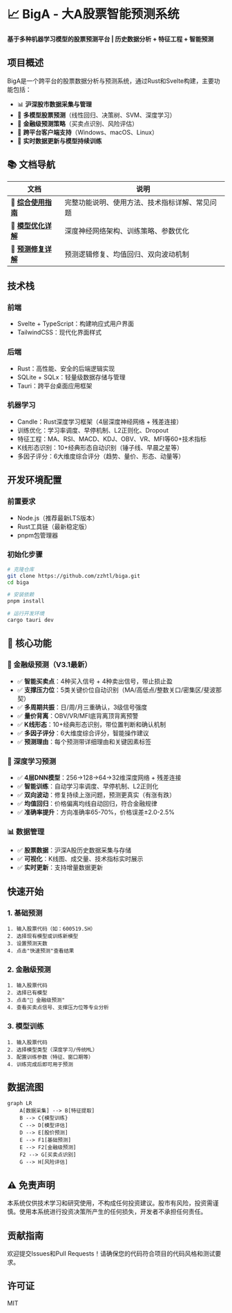 # 📈 BigA - 大A股票智能预测系统

**基于多种机器学习模型的股票预测平台 | 历史数据分析 + 特征工程 + 智能预测**

## 项目概述
BigA是一个跨平台的股票数据分析与预测系统，通过Rust和Svelte构建，主要功能包括：
- 📊 **沪深股市数据采集与管理**
- 🧠 **多模型股票预测**（线性回归、决策树、SVM、深度学习）
- 💎 **金融级预测策略**（买卖点识别、风险评估）
- 📱 **跨平台客户端支持**（Windows、macOS、Linux）
- 🔄 **实时数据更新与模型持续训练**

## 📚 文档导航

| 文档 | 说明 |
|------|------|
| 📘 **[综合使用指南](./COMPREHENSIVE_GUIDE.md)** | 完整功能说明、使用方法、技术指标详解、常见问题 |
| 🤖 **[模型优化详解](./MODEL_OPTIMIZATION_V3.md)** | 深度神经网络架构、训练策略、参数优化 |
| 🔧 **[预测修复详解](./PREDICTION_FIX_V3.1.md)** | 预测逻辑修复、均值回归、双向波动机制 |

## 技术栈

### 前端
- Svelte + TypeScript：构建响应式用户界面
- TailwindCSS：现代化界面样式

### 后端
- Rust：高性能、安全的后端逻辑实现
- SQLite + SQLx：轻量级数据存储与管理
- Tauri：跨平台桌面应用框架

### 机器学习
- Candle：Rust深度学习框架（4层深度神经网络 + 残差连接）
- 训练优化：学习率调度、早停机制、L2正则化、Dropout
- 特征工程：MA、RSI、MACD、KDJ、OBV、VR、MFI等60+技术指标
- K线形态识别：10+经典形态自动识别（锤子线、早晨之星等）
- 多因子评分：6大维度综合评分（趋势、量价、形态、动量等）

## 开发环境配置

### 前置要求
- Node.js（推荐最新LTS版本）
- Rust工具链（最新稳定版）
- pnpm包管理器

### 初始化步骤
```bash
# 克隆仓库
git clone https://github.com/zzhtl/biga.git
cd biga

# 安装依赖
pnpm install

# 运行开发环境
cargo tauri dev
```

## 🚀 核心功能

### 💎 金融级预测（V3.1最新）
- ✅ **智能买卖点**：4种买入信号 + 4种卖出信号，带止损止盈
- ✅ **支撑压力位**：5类关键价位自动识别（MA/高低点/整数关口/密集区/斐波那契）
- ✅ **多周期共振**：日/周/月三重确认，3级信号强度
- ✅ **量价背离**：OBV/VR/MFI底背离顶背离预警
- ✅ **K线形态**：10+经典形态识别，带位置判断和确认机制
- ✅ **多因子评分**：6大维度综合评分，智能操作建议
- ✅ **预测理由**：每个预测带详细理由和关键因素标签

### 🤖 深度学习预测
- ✅ **4层DNN模型**：256→128→64→32维深度网络 + 残差连接
- ✅ **智能训练**：自动学习率调度、早停机制、L2正则化
- ✅ **双向波动**：修复持续上涨问题，预测更真实（有涨有跌）
- ✅ **均值回归**：价格偏离均线自动回归，符合金融规律
- ✅ **准确率提升**：方向准确率65-70%，价格误差±2.0-2.5%

### 📊 数据管理
- ✅ **股票数据**：沪深A股历史数据采集与存储
- ✅ **可视化**：K线图、成交量、技术指标实时展示
- ✅ **实时更新**：支持增量数据更新

## 快速开始

### 1. 基础预测
```
1. 输入股票代码（如：600519.SH）
2. 选择现有模型或训练新模型
3. 设置预测天数
4. 点击"快速预测"查看结果
```

### 2. 金融级预测
```
1. 输入股票代码
2. 选择已有模型
3. 点击"💎 金融级预测"
4. 查看买卖点信号、支撑压力位等专业分析
```

### 3. 模型训练
```
1. 输入股票代码
2. 选择模型类型（深度学习/传统ML）
3. 配置训练参数（特征、窗口期等）
4. 训练完成后即可用于预测
```

## 数据流图
```mermaid
graph LR
    A[数据采集] --> B[特征提取]
    B --> C{模型训练}
    C --> D[模型评估]
    D --> E[股价预测]
    E --> F1[基础预测]
    E --> F2[金融级预测]
    F2 --> G[买卖点识别]
    G --> H[风险评估]
```

## ⚠️ 免责声明

本系统仅供技术学习和研究使用，不构成任何投资建议。股市有风险，投资需谨慎。使用本系统进行投资决策所产生的任何损失，开发者不承担任何责任。

## 贡献指南
欢迎提交Issues和Pull Requests！请确保您的代码符合项目的代码风格和测试要求。

## 许可证
MIT 